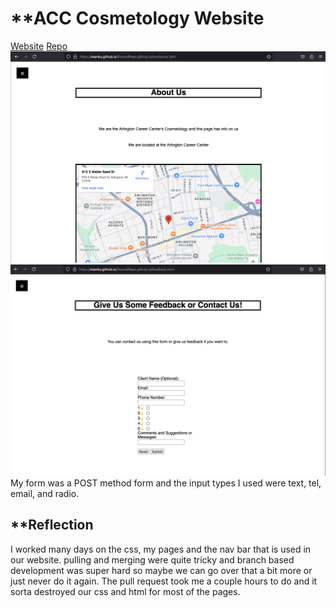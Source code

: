 # **ACC Cosmetology Website

[Website](https://mamky.github.io/SharedRepo.github.io/index.html)
[Repo](https://github.com/Mamky/SharedRepo.github.io)
![photo1](photo1.jpg)
![photo2](photo2.jpg)
My form was a POST method form and the input types I used were text, tel, email, and radio. 
## **Reflection

I worked many days on the css, my pages and the nav bar that is used in our website. pulling and merging were quite tricky and branch based development was super hard so maybe we can go over that a bit more or just never do it again. The pull request took me a couple hours to do and it sorta destroyed our css and html for most of the pages.
